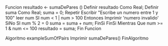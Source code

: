Funcion resultado <- sumaDePares ()
	Definir resultado Como Real;
	Definir suma Como Real;
	suma = 0;
	Repetir
		Escribir "Escribe un numero entre 1 y 100"
		leer num
		SI  num < 1  | num > 100 Entonces
			Imprimir 'numero invalido'
		SiNo
			SI num % 2 = 0
				suma = suma + num;
			FinSi
		FinSi
	Mientras Que num >= 1  & num  <= 100
	resultado = suma;
Fin Funcion

Algoritmo exampleSumOfPairs
	Imprimir sumaDePares()
FinAlgoritmo
